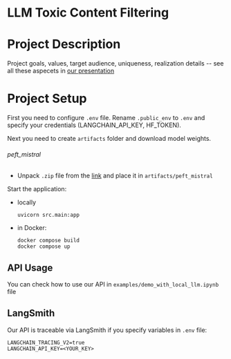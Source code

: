 # LLM Toxic Content Filtering

# Project Description
Project goals, values, target audience, uniqueness, realization details -- see all these aspecets in [our presentation](https://docs.google.com/presentation/d/1Bbjp2RH65IX8I-KE-Y8YoMusPbc44nX22xBPZQnRlvQ/edit?usp=sharing)

# Project Setup
First you need to configure `.env` file. Rename `.public_env` to `.env` and specify your credentials (LANGCHAIN_API_KEY, HF_TOKEN).

Next you need to create `artifacts` folder and download model weights.

###### peft_mistral
- Unpack `.zip` file from the [link](https://drive.google.com/drive/folders/1zIKR60AxLkSYbr3TMDC6b9nfVFje4spf?usp=sharing) and place it in `artifacts/peft_mistral`

Start the application:
- locally
    ```
    uvicorn src.main:app
    ```
- in Docker:
    ```
    docker compose build
    docker compose up
    ```

## API Usage
You can check how to use our API in `examples/demo_with_local_llm.ipynb` file

## LangSmith
Our API is traceable via LangSmith if you specify variables in `.env` file:
```
LANGCHAIN_TRACING_V2=true
LANGCHAIN_API_KEY=<YOUR_KEY>
```
